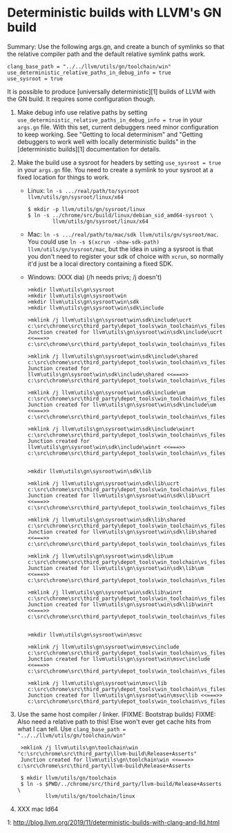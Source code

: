 Deterministic builds with LLVM's GN build
=========================================

Summary: Use the following args.gn, and create a bunch of symlinks so that
the relative compiler path and the default relative symlink paths work.

    clang_base_path = "../../llvm/utils/gn/toolchain/win"
    use_deterministic_relative_paths_in_debug_info = true
    use_sysroot = true

It is possible to produce [universally deterministic][1] builds of LLVM
with the GN build. It requires some configuration though.

1. Make debug info use relative paths by setting
   `use_deterministic_relative_paths_in_debug_info = true` in your `args.gn`
   file. With this set, current debuggers need minor configuration to keep
   working.  See "Getting to local determinism" and "Getting debuggers to work
   well with locally deterministic builds" in the [deterministic builds][1]
   documentation for details.

2. Make the build use a sysroot for headers by setting `use_sysroot = true`
   in your `args.gn` file. You need to create a symlink to your sysroot
   at a fixed location for things to work.

    * Linux: `ln -s .../real/path/to/sysroot llvm/utils/gn/sysroot/linux/x64`

          $ mkdir -p llvm/utils/gn/sysroot/linux
          $ ln -s ../chrome/src/build/linux/debian_sid_amd64-sysroot \
                  llvm/utils/gn/sysroot/linux/x64

    * Mac: `ln -s .../real/path/to/mac/sdk llvm/utils/gn/sysroot/mac`. You could
      use `ln -s $(xcrun -show-sdk-path) llvm/utils/gn/sysroot/mac`, but the
      idea in using a sysroot is that you don't need to register your sdk of
      choice with `xcrun`, so normally it'd just be a local directory
      containing a fixed SDK.
    * Windows: (XXX dia) (/h needs privs; /j doesn't)

          >mkdir llvm\utils\gn\sysroot
          >mkdir llvm\utils\gn\sysroot\win
          >mkdir llvm\utils\gn\sysroot\win\sdk
          >mkdir llvm\utils\gn\sysroot\win\sdk\include
          
          >mklink /j llvm\utils\gn\sysroot\win\sdk\include\ucrt c:\src\chrome\src\third_party\depot_tools\win_toolchain\vs_files\8f58c55897a3282ed617055775a77ec3db771b88\win_sdk\Include\10.0.18362.0\ucrt
          Junction created for llvm\utils\gn\sysroot\win\sdk\include\ucrt <<===>> c:\src\chrome\src\third_party\depot_tools\win_toolchain\vs_files\8f58c55897a3282ed617055775a77ec3db771b88\win_sdk\Include\10.0.18362.0\ucrt
  
          >mklink /j llvm\utils\gn\sysroot\win\sdk\include\shared c:\src\chrome\src\third_party\depot_tools\win_toolchain\vs_files\8f58c55897a3282ed617055775a77ec3db771b88\win_sdk\Include\10.0.18362.0\shared
          Junction created for llvm\utils\gn\sysroot\win\sdk\include\shared <<===>> c:\src\chrome\src\third_party\depot_tools\win_toolchain\vs_files\8f58c55897a3282ed617055775a77ec3db771b88\win_sdk\Include\10.0.18362.0\shared
          
          >mklink /j llvm\utils\gn\sysroot\win\sdk\include\um c:\src\chrome\src\third_party\depot_tools\win_toolchain\vs_files\8f58c55897a3282ed617055775a77ec3db771b88\win_sdk\Include\10.0.18362.0\um
          Junction created for llvm\utils\gn\sysroot\win\sdk\include\um <<===>> c:\src\chrome\src\third_party\depot_tools\win_toolchain\vs_files\8f58c55897a3282ed617055775a77ec3db771b88\win_sdk\Include\10.0.18362.0\um
          
          >mklink /j llvm\utils\gn\sysroot\win\sdk\include\winrt c:\src\chrome\src\third_party\depot_tools\win_toolchain\vs_files\8f58c55897a3282ed617055775a77ec3db771b88\win_sdk\Include\10.0.18362.0\winrt
          Junction created for llvm\utils\gn\sysroot\win\sdk\include\winrt <<===>> c:\src\chrome\src\third_party\depot_tools\win_toolchain\vs_files\8f58c55897a3282ed617055775a77ec3db771b88\win_sdk\Include\10.0.18362.0\winrt
          
          
          >mkdir llvm\utils\gn\sysroot\win\sdk\lib
          
          >mklink /j llvm\utils\gn\sysroot\win\sdk\lib\ucrt c:\src\chrome\src\third_party\depot_tools\win_toolchain\vs_files\8f58c55897a3282ed617055775a77ec3db771b88\win_sdk\Lib\10.0.18362.0\ucrt
          Junction created for llvm\utils\gn\sysroot\win\sdk\lib\ucrt <<===>> c:\src\chrome\src\third_party\depot_tools\win_toolchain\vs_files\8f58c55897a3282ed617055775a77ec3db771b88\win_sdk\Lib\10.0.18362.0\ucrt
          
          >mklink /j llvm\utils\gn\sysroot\win\sdk\lib\shared c:\src\chrome\src\third_party\depot_tools\win_toolchain\vs_files\8f58c55897a3282ed617055775a77ec3db771b88\win_sdk\Lib\10.0.18362.0\shared
          Junction created for llvm\utils\gn\sysroot\win\sdk\lib\shared <<===>> c:\src\chrome\src\third_party\depot_tools\win_toolchain\vs_files\8f58c55897a3282ed617055775a77ec3db771b88\win_sdk\Lib\10.0.18362.0\shared
  
          >mklink /j llvm\utils\gn\sysroot\win\sdk\lib\um c:\src\chrome\src\third_party\depot_tools\win_toolchain\vs_files\8f58c55897a3282ed617055775a77ec3db771b88\win_sdk\Lib\10.0.18362.0\um
          Junction created for llvm\utils\gn\sysroot\win\sdk\lib\um <<===>> c:\src\chrome\src\third_party\depot_tools\win_toolchain\vs_files\8f58c55897a3282ed617055775a77ec3db771b88\win_sdk\Lib\10.0.18362.0\um
          
          >mklink /j llvm\utils\gn\sysroot\win\sdk\lib\winrt c:\src\chrome\src\third_party\depot_tools\win_toolchain\vs_files\8f58c55897a3282ed617055775a77ec3db771b88\win_sdk\Lib\10.0.18362.0\winrt
          Junction created for llvm\utils\gn\sysroot\win\sdk\lib\winrt <<===>> c:\src\chrome\src\third_party\depot_tools\win_toolchain\vs_files\8f58c55897a3282ed617055775a77ec3db771b88\win_sdk\Lib\10.0.18362.0\winrt
          
          
          >mkdir llvm\utils\gn\sysroot\win\msvc
          
          >mklink /j llvm\utils\gn\sysroot\win\msvc\include c:\src\chrome\src\third_party\depot_tools\win_toolchain\vs_files\8f58c55897a3282ed617055775a77ec3db771b88\VC\Tools\MSVC\14.23.28105\include
          Junction created for llvm\utils\gn\sysroot\win\msvc\include <<===>> c:\src\chrome\src\third_party\depot_tools\win_toolchain\vs_files\8f58c55897a3282ed617055775a77ec3db771b88\VC\Tools\MSVC\14.23.28105\include
          
          >mklink /j llvm\utils\gn\sysroot\win\msvc\lib c:\src\chrome\src\third_party\depot_tools\win_toolchain\vs_files\8f58c55897a3282ed617055775a77ec3db771b88\VC\Tools\MSVC\14.23.28105\lib
          Junction created for llvm\utils\gn\sysroot\win\msvc\lib <<===>> c:\src\chrome\src\third_party\depot_tools\win_toolchain\vs_files\8f58c55897a3282ed617055775a77ec3db771b88\VC\Tools\MSVC\14.23.28105\lib


3. Use the same host compiler / linker. (FIXME: Bootstrap builds)
   FIXME: Also need a relative path to this! Else won't ever get cache hits
   from what I can tell. Use
   `clang_base_path = "../../llvm/utils/gn/toolchain/win"`

        >mklink /j llvm\utils\gn\toolchain\win "c:\src\chrome\src\third_party\llvm-build\Release+Asserts"
        Junction created for llvm\utils\gn\toolchain\win <<===>> c:\src\chrome\src\third_party\llvm-build\Release+Asserts

        $ mkdir llvm/utils/gn/toolchain
        $ ln -s $PWD/../chrome/src/third_party/llvm-build/Release+Asserts \
                llvm/utils/gn/toolchain/linux


4. XXX mac ld64

1: http://blog.llvm.org/2019/11/deterministic-builds-with-clang-and-lld.html
